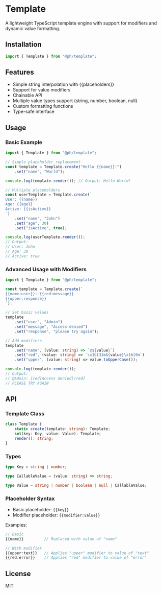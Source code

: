 # Template

A lightweight TypeScript template engine with support for modifiers and dynamic value formatting.

## Installation

```ts
import { Template } from "@ph/template";
```

## Features

- Simple string interpolation with {{placeholders}}
- Support for value modifiers
- Chainable API
- Multiple value types support (string, number, boolean, null)
- Custom formatting functions
- Type-safe interface

## Usage

### Basic Example

```ts
import { Template } from "@ph/template";

// Simple placeholder replacement
const template = Template.create("Hello {{name}}!")
    .set("name", "World");

console.log(template.render()); // Output: Hello World!

// Multiple placeholders
const userTemplate = Template.create(`
User: {{name}}
Age: {{age}}
Active: {{isActive}}
`)
    .set("name", "John")
    .set("age", 30)
    .set("isActive", true);

console.log(userTemplate.render());
// Output:
// User: John
// Age: 30
// Active: true
```

### Advanced Usage with Modifiers

```ts
import { Template } from "@ph/template";

const template = Template.create(`
{{name:user}}: {{red:message}}
{{upper:response}}
`);

// Set basic values
template
    .set("user", "Admin")
    .set("message", "Access denied")
    .set("response", "please try again");

// Add modifiers
template
    .set("name", (value: string) => `@${value}`)
    .set("red", (value: string) => `\x1b[31m${value}\x1b[0m`)
    .set("upper", (value: string) => value.toUpperCase());

console.log(template.render());
// Output:
// @Admin: [red]Access denied[/red]
// PLEASE TRY AGAIN
```

## API

### Template Class

```ts
class Template {
    static create(template: string): Template;
    set(key: Key, value: Value): Template;
    render(): string;
}
```

### Types

```ts
type Key = string | number;

type CallableValue = (value: string) => string;

type Value = string | number | boolean | null | CallableValue;
```

### Placeholder Syntax

- Basic placeholder: `{{key}}`
- Modifier placeholder: `{{modifier:value}}`

Examples:
```ts
// Basic
{{name}}         // Replaced with value of "name"

// With modifier
{{upper:text}}   // Applies "upper" modifier to value of "text"
{{red:error}}    // Applies "red" modifier to value of "error"
```

## License

MIT
